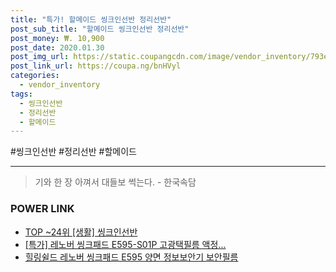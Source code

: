 ```yaml
--- 
title: "특가! 할메이드 씽크인선반 정리선반" 
post_sub_title: "할메이드 씽크인선반 정리선반" 
post_money: ₩. 10,900 
post_date: 2020.01.30 
post_img_url: https://static.coupangcdn.com/image/vendor_inventory/793e/7d2fc6db0357cab249a61c0064faaa3aee683a8358661d6e90815d937179.jpg 
post_link_url: https://coupa.ng/bnHVyl 
categories: 
  - vendor_inventory 
tags: 
  - 씽크인선반 
  - 정리선반 
  - 할메이드 
--- 
```

  #씽크인선반 #정리선반 #할메이드 
<hr> 

> 기와 한 장 아껴서 대들보 썩는다. - 한국속담 


### POWER LINK

* <a href="https://blog.naver.com/an0733/221789734207" target="_blank"> TOP ~24위 [생활] 씽크인선반</a>
* <a href="https://blog.naver.com/sakai111/221788142074" target="_blank">[특가] 레노버 씽크패드 E595-S01P 고광택필름 액정...</a>
* <a href="https://blog.naver.com/santokki14/221787729255" target="_blank">힐링쉴드 레노버 씽크패드 E595 양면 정보보안기 보안필름</a>
